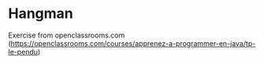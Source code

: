 # Hangman
Exercise from openclassrooms.com (https://openclassrooms.com/courses/apprenez-a-programmer-en-java/tp-le-pendu)
